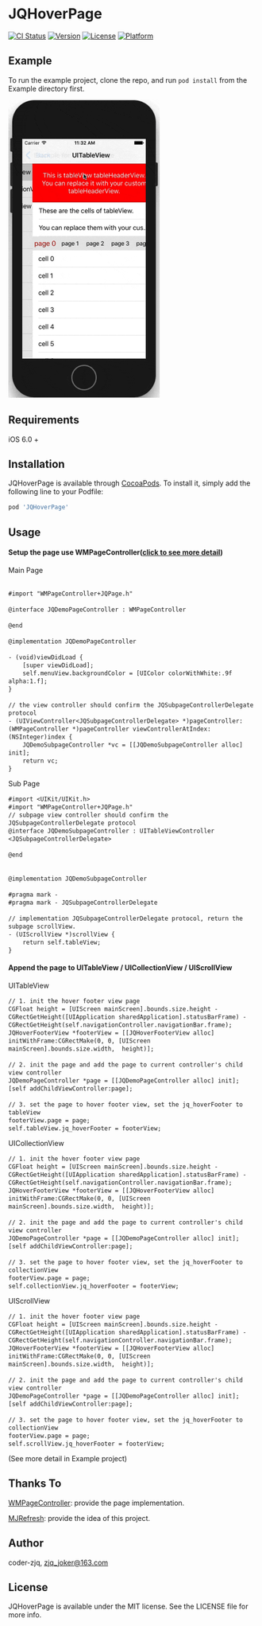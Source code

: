 # JQHoverPage

[![CI Status](https://img.shields.io/travis/coder-zjq/JQHoverPage.svg?style=flat)](https://travis-ci.org/coder-zjq/JQHoverPage)
[![Version](https://img.shields.io/cocoapods/v/JQHoverPage.svg?style=flat)](https://cocoapods.org/pods/JQHoverPage)
[![License](https://img.shields.io/cocoapods/l/JQHoverPage.svg?style=flat)](https://cocoapods.org/pods/JQHoverPage)
[![Platform](https://img.shields.io/cocoapods/p/JQHoverPage.svg?style=flat)](https://cocoapods.org/pods/JQHoverPage)

## Example

To run the example project, clone the repo, and run `pod install` from the Example directory first.

![Example](https://github.com/Coder-ZJQ/WMPageController-JQHover/blob/master/images/demo.gif?raw=true)

## Requirements

iOS 6.0 +

## Installation

JQHoverPage is available through [CocoaPods](https://cocoapods.org). To install it, simply add the following line to your Podfile:

```ruby
pod 'JQHoverPage'
```
## Usage

#### Setup the page use WMPageController([click to see more detail](https://github.com/wangmchn/WMPageController))

Main Page

``` objc

#import "WMPageController+JQPage.h"

@interface JQDemoPageController : WMPageController

@end

@implementation JQDemoPageController

- (void)viewDidLoad {
    [super viewDidLoad];
    self.menuView.backgroundColor = [UIColor colorWithWhite:.9f alpha:1.f];
}

// the view controller should confirm the JQSubpageControllerDelegate protocol
- (UIViewController<JQSubpageControllerDelegate> *)pageController:(WMPageController *)pageController viewControllerAtIndex:(NSInteger)index {
    JQDemoSubpageController *vc = [[JQDemoSubpageController alloc] init];
    return vc;
}
```

Sub Page

```objc
#import <UIKit/UIKit.h>
#import "WMPageController+JQPage.h"
// subpage view controller should confirm the JQSubpageControllerDelegate protocol
@interface JQDemoSubpageController : UITableViewController <JQSubpageControllerDelegate>

@end
    

@implementation JQDemoSubpageController

#pragma mark -
#pragma mark - JQSubpageControllerDelegate

// implementation JQSubpageControllerDelegate protocol, return the subpage scrollView.
- (UIScrollView *)scrollView {
    return self.tableView;
}
```



#### Append the page to UITableView / UICollectionView / UIScrollView

UITableView

``` objc
// 1. init the hover footer view page
CGFloat height = [UIScreen mainScreen].bounds.size.height - CGRectGetHeight([UIApplication sharedApplication].statusBarFrame) - CGRectGetHeight(self.navigationController.navigationBar.frame);
JQHoverFooterView *footerView = [[JQHoverFooterView alloc] initWithFrame:CGRectMake(0, 0, [UIScreen mainScreen].bounds.size.width,  height)];

// 2. init the page and add the page to current controller's child view controller
JQDemoPageController *page = [[JQDemoPageController alloc] init];
[self addChildViewController:page];

// 3. set the page to hover footer view, set the jq_hoverFooter to tableView
footerView.page = page;
self.tableView.jq_hoverFooter = footerView;
```



UICollectionView

``` objc
// 1. init the hover footer view page
CGFloat height = [UIScreen mainScreen].bounds.size.height - CGRectGetHeight([UIApplication sharedApplication].statusBarFrame) - CGRectGetHeight(self.navigationController.navigationBar.frame);
JQHoverFooterView *footerView = [[JQHoverFooterView alloc] initWithFrame:CGRectMake(0, 0, [UIScreen mainScreen].bounds.size.width,  height)];

// 2. init the page and add the page to current controller's child view controller
JQDemoPageController *page = [[JQDemoPageController alloc] init];
[self addChildViewController:page];

// 3. set the page to hover footer view, set the jq_hoverFooter to collectionView
footerView.page = page;
self.collectionView.jq_hoverFooter = footerView;
```



UIScrollView

```objc
// 1. init the hover footer view page
CGFloat height = [UIScreen mainScreen].bounds.size.height - CGRectGetHeight([UIApplication sharedApplication].statusBarFrame) - CGRectGetHeight(self.navigationController.navigationBar.frame);
JQHoverFooterView *footerView = [[JQHoverFooterView alloc] initWithFrame:CGRectMake(0, 0, [UIScreen mainScreen].bounds.size.width,  height)];

// 2. init the page and add the page to current controller's child view controller
JQDemoPageController *page = [[JQDemoPageController alloc] init];
[self addChildViewController:page];

// 3. set the page to hover footer view, set the jq_hoverFooter to collectionView
footerView.page = page;
self.scrollView.jq_hoverFooter = footerView;
```

(See more detail in Example project)

## Thanks To

[WMPageController](https://github.com/wangmchn/WMPageController): provide the page implementation.

[MJRefresh](https://github.com/CoderMJLee/MJRefresh ): provide the idea of this project.


## Author

coder-zjq, zjq_joker@163.com

## License

JQHoverPage is available under the MIT license. See the LICENSE file for more info.
